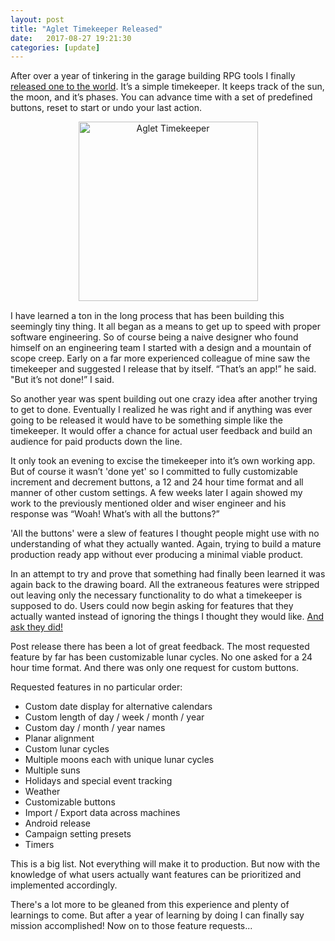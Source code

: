 ```yaml
---
layout: post
title: "Aglet Timekeeper Released"
date:   2017-08-27 19:21:30
categories: [update]
---
```


After over a year of tinkering in the garage building RPG tools I finally [released one to the world](http://aglet.io/tools/timekeeper/). It’s a simple timekeeper. It keeps track of the sun, the moon, and it’s phases. You can advance time with a set of predefined buttons, reset to start or undo your last action.

<div style="text-align: center; margin-bottom: 15px;">
<img width="287" alt="Aglet Timekeeper" src="https://user-images.githubusercontent.com/925980/29755139-c711c6d4-8b58-11e7-886b-e9c17ce0ffc4.png">
</div>

I have learned a ton in the long process that has been building this seemingly tiny thing. It all began as a means to get up to speed with proper software engineering. So of course being a naive designer who found himself on an engineering team I started with a design and a mountain of scope creep. Early on a far more experienced colleague of mine saw the timekeeper and suggested I release that by itself. “That’s an app!” he said. "But it’s not done!” I said.

So another year was spent building out one crazy idea after another trying to get to done. Eventually I realized he was right and if anything was ever going to be released it would have to be something simple like the timekeeper. It would offer a chance for actual user feedback and build an audience for paid products down the line.

It only took an evening to excise the timekeeper into it’s own working app. But of course it wasn’t 'done yet' so I committed to fully customizable increment and decrement buttons, a 12 and 24 hour time format and all manner of other custom settings. A few weeks later I again showed my work to the previously mentioned older and wiser engineer and his response was “Woah! What’s with all the buttons?”

'All the buttons' were a slew of features I thought people might use with no understanding of what they actually wanted. Again, trying to build a mature production ready app without ever producing a minimal viable product.

In an attempt to try and prove that something had finally been learned it was again back to the drawing board. All the extraneous features were stripped out leaving only the necessary functionality to do what a timekeeper is supposed to do. Users could now begin asking for features that they actually wanted instead of ignoring the things I thought they would like. [And ask they did!](https://www.reddit.com/r/DnDBehindTheScreen/comments/6w9vsx/free_timekeeper_app_i_made_for_your_games/)

Post release there has been a lot of great feedback. The most requested feature by far has been customizable lunar cycles. No one asked for a 24 hour time format. And there was only one request for custom buttons.

Requested features in no particular order:

* Custom date display for alternative calendars
* Custom length of day / week / month / year
* Custom day / month / year names
* Planar alignment
* Custom lunar cycles
* Multiple moons each with unique lunar cycles
* Multiple suns
* Holidays and special event tracking
* Weather
* Customizable buttons
* Import / Export data across machines
* Android release
* Campaign setting presets
* Timers

This is a big list. Not everything will make it to production. But now with the knowledge of what users actually want features can be prioritized and implemented accordingly.

There's a lot more to be gleaned from this experience and plenty of learnings to come. But after a year of learning by doing I can finally say mission accomplished! Now on to those feature requests...
